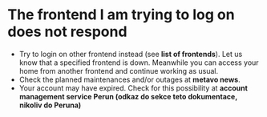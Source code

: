 # The frontend I am trying to log on does not respond

- Try to login on other frontend instead (see **list of frontends**). Let us know that a specified frontend is down. Meanwhile you can access your home from another frontend and continue working as usual. 
- Check the planned maintenances and/or outages at **metavo news**. 
- Your account may have expired. Check for this possibility at **account management service Perun (odkaz do sekce teto dokumentace, nikoliv do Peruna)** 




